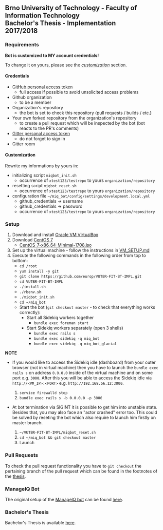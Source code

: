 ## Brno University of Technology - Faculty of Information Technology<br>Bachelor's Thesis - Implementation<br>2017/2018

### Requirements

**Bot is customized to MY account credentials!**

To change it on yours, please see the [*customization*](https://github.com/europ/VUTBR-FIT-BT-IMPL#customization) section.

#### Credentials

- [GitHub personal access token](https://github.com/settings/tokens)
    - full access if possible to avoid unsolicited access problems
- Github organization
    - to be a member
- Organization's repository
    - the bot is set to check this repository (pull requests / builds / etc.)
- Your own forked repository from the organization's repository
    - to create a pull request which will be inspected by the bot (bot reacts to the PR's comments)
- [Gitter personal access token](https://developer.gitter.im/apps)
    - do not forget to sign in
- Gitter room

#### Customization

Rewrite my informations by yours in:

- initializing script `miqbot_init.sh`
    - occurrence of `xtest123/testrepo` to yours `organization/repository`
- resetting script `miqbot_reset.sh`
    - occurrence of `xtest123/testrepo` to yours `organization/repository`
- configuration file `~/miq_bot/config/settings/development.local.yml`
    - github_credentials -> username
    - github_credentials -> password
    - occurrence of `xtest123/testrepo` to yours `organization/repository`

### Setup

1. Download and install [Oracle VM VirtualBox](https://www.virtualbox.org/)
2. Download [CentOS 7](https://www.centos.org/)
    - [CentOS-7-x86_64-Minimal-1708.iso](http://isoredirect.centos.org/centos/7/isos/x86_64/CentOS-7-x86_64-Minimal-1708.iso)
3. Set up the virtual machine - follow the instructions in [VM_SETUP.md](https://github.com/europ/VUTBR-FIT-BT-IMPL/blob/master/VM_SETUP.md)
4. Execute the following commands in the following order from top to bottom:
    - `cd /root`
    - `yum install -y git`
    - `git clone https://github.com/europ/VUTBR-FIT-BT-IMPL.git`
    - `cd VUTBR-FIT-BT-IMPL`
    - `./install.sh`
    - `./rbenv.sh`
    - `./miqbot_init.sh`
    - `cd ~/miq_bot`
    - Start the bot (`git checkout master` - to check that everything works correctly):
        - Start all Sidekiq workers together
            - `bundle exec foreman start`
        - Start Sidekiq workers separately (open 3 shells)
            - `bundle exec rails s`
            - `bundle exec sidekiq -q miq_bot`
            - `bundle exec sidekiq -q miq_bot_glacial`

**NOTE**

- If you would like to access the Sidekiq idle (dashboard) from your outer browser (not in virtual machine) then you have to launch the `bundle exec rails s` on address `0.0.0.0` inside of the virtual machine and on some port e.g. `3000`. After this you will be able to access the Sidekiq idle via `http://<VM_IP>:<PORT>` e.g. `http://192.168.56.12:3000`.
    1. `service firewalld stop`
    2. `bundle exec rails s -b 0.0.0.0 -p 3000`

- At bot termination via SIGINT it is possible to get him into unstable state. Besides that, you may also face an "actor crashed" error too. This could be solved by reseting the bot which also require to launch him firstly on master branch.
    1. `~/VUTBR-FIT-BT-IMPL/miqbot_reset.sh`
    2. `cd ~/miq_bot && git checkout master`
    3. Launch

### Pull Requests

To check the pull request functionality you have to `git checkout` the pertaining branch of the pull request which can be found in the footnotes of the [thesis](https://github.com/europ/VUTBR-FIT-BT/blob/master/PDF/thesis.pdf).

### ManageIQ Bot

The original setup of the [ManageIQ bot](https://github.com/ManageIQ/miq_bot) can be found [here](https://github.com/ManageIQ/miq_bot#development).

### Bachelor's Thesis

Bachelor's Thesis is available [here](https://github.com/europ/VUTBR-FIT-BT).
